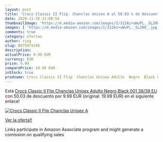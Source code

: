 ```yaml
---
layout: post
title: 'Crocs Classic II Flip  Chanclas Unisex A al 50.03 % de descuento'
date: 2020-11-30 21:09:54
thumbnailImage: 'https://m.media-amazon.com/images/I/312Az+aWuPL._SL200_.jpg'
images: [ 'https://m.media-amazon.com/images/I/312Az+aWuPL._SL200_.jpg' ]
comments: true
category: ofertas
author: ring
slug: B07S974JX6
description:
actualPrice: 9.99 EUR
currency: EUR
price: 9.99
comparePrice: 19.99 EUR
inStock: true
prodname: Crocs Classic II Flip  Chanclas Unisex Adulto  Negro  Black 001   38/39 EU
---
```


Está [Crocs Classic II Flip  Chanclas Unisex Adulto  Negro  Black 001   38/39 EU](https://www.amazon.es/dp/B07S974JX6/?tag=tolees-21) con 50.03 de descuento por 9.99 EUR (original: 19.99 EUR) en el siguiente enlace!

[![Crocs Classic II Flip  Chanclas Unisex A](https://m.media-amazon.com/images/I/312Az+aWuPL._SL200_.jpg)](https://www.amazon.es/dp/B07S974JX6/?tag=tolees-21)

[Ver la oferta!!](https://www.amazon.es/dp/B07S974JX6/?tag=tolees-21)

Links participate in Amazon Associate program and might generate a comission on qualifying sales


